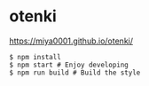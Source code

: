 # otenki

https://miya0001.github.io/otenki/


```
$ npm install
$ npm start # Enjoy developing
$ npm run build # Build the style
```